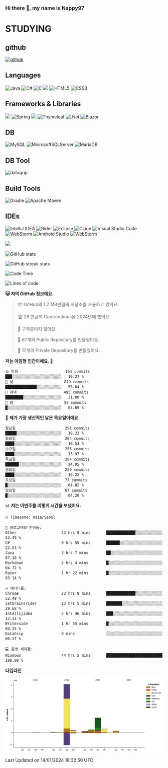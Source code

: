 ### Hi there 👋, my name is Nappy97

# STUDYING
## github
[<img src='https://cdn.jsdelivr.net/npm/simple-icons@3.0.1/icons/github.svg' alt='github' height='40'>](https://github.com/Nappy97)  

## Languages
![Java](https://img.shields.io/badge/java-%23ED8B00.svg?style=for-the-badge&logo=openjdk&logoColor=white) ![C#](https://img.shields.io/badge/c%23-%23239120.svg?style=for-the-badge&logo=c-sharp&logoColor=white) ![C](https://img.shields.io/badge/c-%2300599C.svg?style=for-the-badge&logo=c&logoColor=white) <img src="https://img.shields.io/badge/javascript-F7DF1E?style=for-the-badge&logo=javascript&logoColor=black"> ![HTML5](https://img.shields.io/badge/html5-%23E34F26.svg?style=for-the-badge&logo=html5&logoColor=white) ![CSS3](https://img.shields.io/badge/css3-%231572B6.svg?style=for-the-badge&logo=css3&logoColor=white)

## Frameworks & Libraries
<img src="https://img.shields.io/badge/bootstrap-7952B3?style=for-the-badge&logo=bootstrap&logoColor=white"> ![Spring](https://img.shields.io/badge/spring-%236DB33F.svg?style=for-the-badge&logo=spring&logoColor=white) <img src="https://img.shields.io/badge/jQuery-0769AD?style=for-the-badge&logo=jquery&logoColor=white"> ![Thymeleaf](https://img.shields.io/badge/Thymeleaf-%23005C0F.svg?style=for-the-badge&logo=Thymeleaf&logoColor=white) ![.Net](https://img.shields.io/badge/.NET-5C2D91?style=for-the-badge&logo=.net&logoColor=white) ![Blazor](https://img.shields.io/badge/blazor-%235C2D91.svg?style=for-the-badge&logo=blazor&logoColor=white)

## DB
![MySQL](https://img.shields.io/badge/mysql-%2300f.svg?style=for-the-badge&logo=mysql&logoColor=white) ![MicrosoftSQLServer](https://img.shields.io/badge/Microsoft%20SQL%20Server-CC2927?style=for-the-badge&logo=microsoft%20sql%20server&logoColor=white) ![MariaDB](https://img.shields.io/badge/MariaDB-003545?style=for-the-badge&logo=mariadb&logoColor=white)

## DB Tool
![datagrip](https://img.shields.io/badge/datagrip-9681EB?style=flat&logo=datagrip)

## Build Tools
![Gradle](https://img.shields.io/badge/Gradle-02303A.svg?style=for-the-badge&logo=Gradle&logoColor=white) ![Apache Maven](https://img.shields.io/badge/Apache%20Maven-C71A36?style=for-the-badge&logo=Apache%20Maven&logoColor=white)

## IDEs
![IntelliJ IDEA](https://img.shields.io/badge/IntelliJIDEA-000000.svg?style=for-the-badge&logo=intellij-idea&logoColor=white) ![Rider](https://img.shields.io/badge/Rider-000000.svg?style=for-the-badge&logo=Rider&logoColor=white&color=black&labelColor=crimson) ![Eclipse](https://img.shields.io/badge/Eclipse-FE7A16.svg?style=for-the-badge&logo=Eclipse&logoColor=white) ![CLion](https://img.shields.io/badge/CLion-black?style=for-the-badge&logo=clion&logoColor=white) ![Visual Studio Code](https://img.shields.io/badge/Visual%20Studio%20Code-0078d7.svg?style=for-the-badge&logo=visual-studio-code&logoColor=white) ![WebStorm](https://img.shields.io/badge/webstorm-143?style=for-the-badge&logo=webstorm&logoColor=white&color=black) ![Android Studio](https://img.shields.io/badge/Android%20Studio-3DDC84.svg?style=for-the-badge&logo=android-studio&logoColor=white) ![WebStorm](https://img.shields.io/badge/webstorm-143?style=for-the-badge&logo=webstorm&logoColor=white&color=black)

<div>
  <img  src="https://github-readme-stats.vercel.app/api/top-langs/?username=Nappy97&langs_count=8&exclude_repo=Example-deep-learning-from-scratch&layout=compact&line_height=24&hide_border=true&title_color=d88e82&card_width=280">
<div>
  
![GitHub stats](https://github-readme-stats.vercel.app/api?username=Nappy97&show_icons=true)  

![GitHub streak stats](https://github-readme-streak-stats.herokuapp.com/?user=Nappy97)  

<!--START_SECTION:waka-->
![Code Time](http://img.shields.io/badge/Code%20Time-1%2C358%20hrs%2035%20mins-blue)

![Lines of code](https://img.shields.io/badge/%EC%A0%80%EB%8A%94%20%EC%97%AC%ED%83%9C%EA%B9%8C%EC%A7%80%20-6.4%20million%20%EC%A4%84%EC%9D%98%20%EC%BD%94%EB%93%9C%EB%A5%BC%20%EC%9E%91%EC%84%B1%ED%96%88%EC%96%B4%EC%9A%94.-blue)

**🐱 저의 GitHub 정보에요.** 

> 📦 GitHub의 1.2 MB만큼의 저장소를 사용하고 있어요. 
 > 
> 🏆 28 만큼의 Contributions을 2024년에 했어요
 > 
> 🚫 구직중이지 않아요.
 > 
> 📜 67개의 Public Repository를 만들었어요. 
 > 
> 🔑 17개의 Private Repository를 만들었어요. 
 > 
**저는 아침형 인간이에요. 🐤** 

```text
🌞 아침                     164 commits         ███░░░░░░░░░░░░░░░░░░░░░░   10.27 % 
🌆 낮　                     879 commits         ██████████████░░░░░░░░░░░   55.04 % 
🌃 저녁                     495 commits         ████████░░░░░░░░░░░░░░░░░   31.00 % 
🌙 밤　                     59 commits          █░░░░░░░░░░░░░░░░░░░░░░░░   03.69 % 
```
📅 **제가 가장 생산적인 날은 목요일이에요.** 

```text
월요일                      291 commits         █████░░░░░░░░░░░░░░░░░░░░   18.22 % 
화요일                      264 commits         ████░░░░░░░░░░░░░░░░░░░░░   16.53 % 
수요일                      255 commits         ████░░░░░░░░░░░░░░░░░░░░░   15.97 % 
목요일                      384 commits         ██████░░░░░░░░░░░░░░░░░░░   24.05 % 
금요일                      259 commits         ████░░░░░░░░░░░░░░░░░░░░░   16.22 % 
토요일                      77 commits          █░░░░░░░░░░░░░░░░░░░░░░░░   04.82 % 
일요일                      67 commits          █░░░░░░░░░░░░░░░░░░░░░░░░   04.20 % 
```


📊 **저는 이번주를 이렇게 시간을 보냈어요.** 

```text
🕑︎ Timezone: Asia/Seoul

💬 프로그래밍 언어들: 
Other                    23 hrs 8 mins       █████████████░░░░░░░░░░░░   52.49 % 
C#                       9 hrs 55 mins       ██████░░░░░░░░░░░░░░░░░░░   22.53 % 
Java                     3 hrs 7 mins        ██░░░░░░░░░░░░░░░░░░░░░░░   07.10 % 
Markdown                 2 hrs 4 mins        █░░░░░░░░░░░░░░░░░░░░░░░░   04.72 % 
Razor                    1 hr 22 mins        █░░░░░░░░░░░░░░░░░░░░░░░░   03.14 % 

🔥 에디터들: 
Chrome                   23 hrs 8 mins       █████████████░░░░░░░░░░░░   52.49 % 
Jetbrainsrider           13 hrs 5 mins       ███████░░░░░░░░░░░░░░░░░░   29.68 % 
Intellijidea             5 hrs 46 mins       ███░░░░░░░░░░░░░░░░░░░░░░   13.11 % 
Writerside               1 hr 55 mins        █░░░░░░░░░░░░░░░░░░░░░░░░   04.35 % 
DataGrip                 9 mins              ░░░░░░░░░░░░░░░░░░░░░░░░░   00.37 % 

💻 운영 체제들: 
Windows                  44 hrs 5 mins       █████████████████████████   100.00 % 
```

**타임라인**

![Lines of Code chart](https://raw.githubusercontent.com/Nappy97/Nappy97/main/assets/bar_graph.png)


 Last Updated on 14/01/2024 18:32:50 UTC
<!--END_SECTION:waka-->
